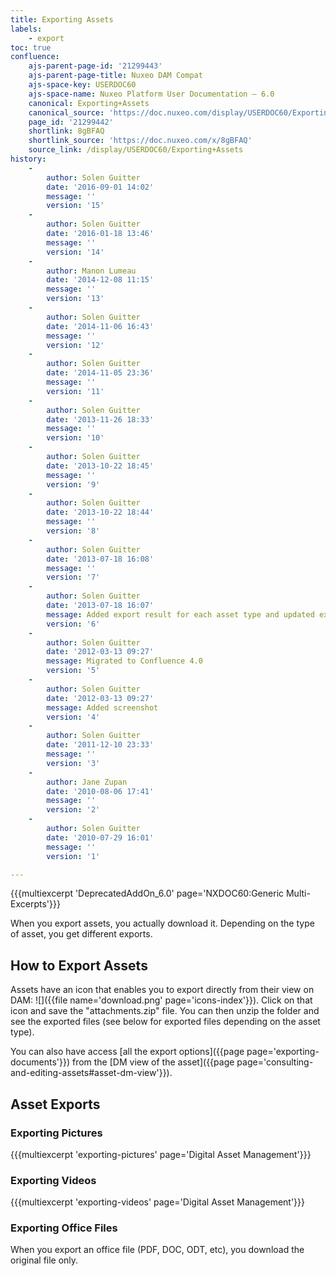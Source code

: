 ```yaml
---
title: Exporting Assets
labels:
    - export
toc: true
confluence:
    ajs-parent-page-id: '21299443'
    ajs-parent-page-title: Nuxeo DAM Compat
    ajs-space-key: USERDOC60
    ajs-space-name: Nuxeo Platform User Documentation — 6.0
    canonical: Exporting+Assets
    canonical_source: 'https://doc.nuxeo.com/display/USERDOC60/Exporting+Assets'
    page_id: '21299442'
    shortlink: 8gBFAQ
    shortlink_source: 'https://doc.nuxeo.com/x/8gBFAQ'
    source_link: /display/USERDOC60/Exporting+Assets
history:
    - 
        author: Solen Guitter
        date: '2016-09-01 14:02'
        message: ''
        version: '15'
    - 
        author: Solen Guitter
        date: '2016-01-18 13:46'
        message: ''
        version: '14'
    - 
        author: Manon Lumeau
        date: '2014-12-08 11:15'
        message: ''
        version: '13'
    - 
        author: Solen Guitter
        date: '2014-11-06 16:43'
        message: ''
        version: '12'
    - 
        author: Solen Guitter
        date: '2014-11-05 23:36'
        message: ''
        version: '11'
    - 
        author: Solen Guitter
        date: '2013-11-26 18:33'
        message: ''
        version: '10'
    - 
        author: Solen Guitter
        date: '2013-10-22 18:45'
        message: ''
        version: '9'
    - 
        author: Solen Guitter
        date: '2013-10-22 18:44'
        message: ''
        version: '8'
    - 
        author: Solen Guitter
        date: '2013-07-18 16:08'
        message: ''
        version: '7'
    - 
        author: Solen Guitter
        date: '2013-07-18 16:07'
        message: Added export result for each asset type and updated export steps
        version: '6'
    - 
        author: Solen Guitter
        date: '2012-03-13 09:27'
        message: Migrated to Confluence 4.0
        version: '5'
    - 
        author: Solen Guitter
        date: '2012-03-13 09:27'
        message: Added screenshot
        version: '4'
    - 
        author: Solen Guitter
        date: '2011-12-10 23:33'
        message: ''
        version: '3'
    - 
        author: Jane Zupan
        date: '2010-08-06 17:41'
        message: ''
        version: '2'
    - 
        author: Solen Guitter
        date: '2010-07-29 16:01'
        message: ''
        version: '1'

---
```

{{{multiexcerpt 'DeprecatedAddOn_6.0' page='NXDOC60:Generic Multi-Excerpts'}}}

When you export assets, you actually download it. Depending on the type of asset, you get different exports.

## How to Export Assets

Assets have an icon that enables you to export directly from their view on DAM: ![]({{file name='download.png' page='icons-index'}}). Click on that icon and save the "attachments.zip" file. You can then unzip the folder and see the exported files (see below for exported files depending on the asset type).

You can also have access [all the export options]({{page page='exporting-documents'}}) from the [DM view of the asset]({{page page='consulting-and-editing-assets#asset-dm-view'}}).

## Asset Exports

### Exporting Pictures

{{{multiexcerpt 'exporting-pictures' page='Digital Asset Management'}}}

### Exporting Videos

{{{multiexcerpt 'exporting-videos' page='Digital Asset Management'}}}

### Exporting Office Files

When you export an office file (PDF, DOC, ODT, etc), you download the original file only.

&nbsp;